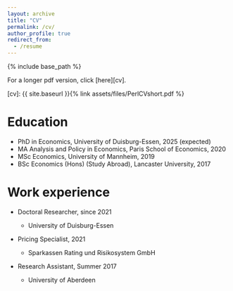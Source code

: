```yaml
---
layout: archive
title: "CV"
permalink: /cv/
author_profile: true
redirect_from:
  - /resume
---
```


{% include base_path %}

For a longer pdf version, click [here][cv].

[cv]: {{ site.baseurl }}{% link assets/files/PerlCVshort.pdf %}

Education
======
* PhD in Economics, University of Duisburg-Essen, 2025 (expected)
* MA Analysis and Policy in Economics, Paris School of Economics, 2020
* MSc Economics, University of Mannheim, 2019
* BSc Economics (Hons) (Study Abroad), Lancaster University, 2017

Work experience
======
* Doctoral Researcher, since 2021
  * University of Duisburg-Essen
    
* Pricing Specialist, 2021
  * Sparkassen Rating und Risikosystem GmbH
    
* Research Assistant, Summer 2017
  * University of Aberdeen
